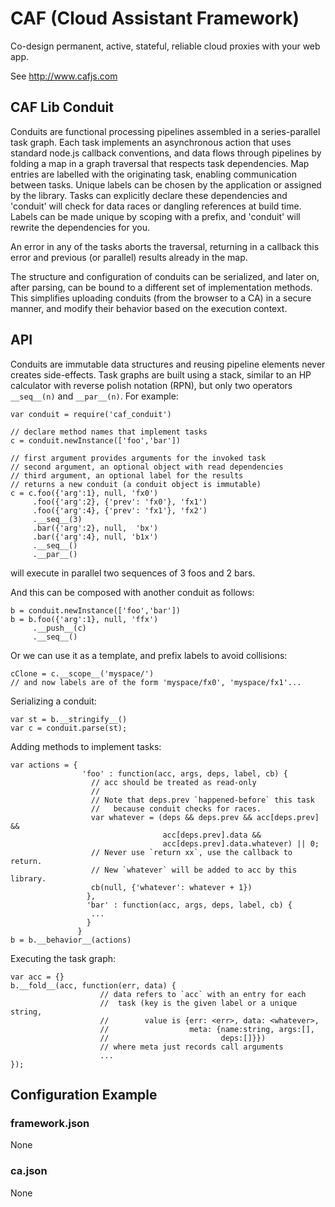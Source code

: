 # CAF (Cloud Assistant Framework)

Co-design permanent, active, stateful, reliable cloud proxies with your web app.

See http://www.cafjs.com 

## CAF Lib Conduit


  Conduits are functional processing pipelines assembled in a series-parallel
 task graph. Each task implements an asynchronous action that uses standard
 node.js callback conventions, and data flows through pipelines by folding
 a map in a graph traversal that respects task dependencies.
 Map entries are labelled with the originating task, enabling communication
 between tasks. Unique labels can be chosen by the application or
 assigned by the library. Tasks can explicitly declare these dependencies and
 'conduit' will check for data races or dangling references at build time. 
 Labels can be made unique by scoping with a prefix, and 'conduit' will
 rewrite the dependencies for you. 
 
  An error in any of the tasks aborts the traversal, returning in a callback
 this error and previous (or parallel)  results already in the map.

  The structure and configuration of conduits can be serialized, and later
 on, after parsing, can be bound  to a different set of implementation
 methods. This simplifies uploading conduits (from the browser to a CA) in a
 secure manner, and modify their behavior based on the execution context.

## API

 Conduits are immutable data structures and reusing pipeline elements
 never creates side-effects. Task graphs are built using a stack,
 similar to an HP calculator with reverse polish notation (RPN), but only
 two operators `__seq__(n)` and `__par__(n)`. For example:
 
    var conduit = require('caf_conduit')
    
    // declare method names that implement tasks
    c = conduit.newInstance(['foo','bar'])
    
    // first argument provides arguments for the invoked task
    // second argument, an optional object with read dependencies
    // third argument, an optional label for the results
    // returns a new conduit (a conduit object is immutable) 
    c = c.foo({'arg':1}, null, 'fx0')
         .foo({'arg':2}, {'prev': 'fx0'}, 'fx1')
         .foo({'arg':4}, {'prev': 'fx1'}, 'fx2')
         .__seq__(3)
         .bar({'arg':2}, null,  'bx')
         .bar({'arg':4}, null, 'b1x')
         .__seq__()
         .__par__()
               
 will execute in parallel two sequences of 3 foos and 2 bars.
 
And this can be composed with another conduit as follows:
 
    b = conduit.newInstance(['foo','bar'])
    b = b.foo({'arg':1}, null, 'ffx')
         .__push__(c)
         .__seq__()
         
Or we can use it as a template, and prefix labels to avoid collisions:

    cClone = c.__scope__('myspace/')
    // and now labels are of the form 'myspace/fx0', 'myspace/fx1'...

Serializing a conduit:

    var st = b.__stringify__()
    var c = conduit.parse(st);
     
Adding methods to implement tasks: 

    var actions = {
                    'foo' : function(acc, args, deps, label, cb) {
                      // acc should be treated as read-only
                      //
                      // Note that deps.prev `happened-before` this task
                      //   because conduit checks for races.
                      var whatever = (deps && deps.prev && acc[deps.prev] && 
                                      acc[deps.prev].data &&
                                      acc[deps.prev].data.whatever) || 0;
                      // Never use `return xx`, use the callback to return.
                      // New `whatever` will be added to acc by this library.
                      cb(null, {'whatever': whatever + 1})
                     },
                     'bar' : function(acc, args, deps, label, cb) {
                      ...
                     }
                   }
    b = b.__behavior__(actions)

Executing the task graph:

    var acc = {}
    b.__fold__(acc, function(err, data) {
                        // data refers to `acc` with an entry for each
                        //  task (key is the given label or a unique string,
                        //        value is {err: <err>, data: <whatever>,
                        //                  meta: {name:string, args:[],
                        //                         deps:[]}})
                        // where meta just records call arguments
                        ...
    });
 
## Configuration Example

### framework.json

None


### ca.json

None
  
        
            
 

